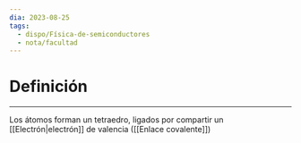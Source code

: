 ```yaml
---
dia: 2023-08-25
tags:
  - dispo/Física-de-semiconductores
  - nota/facultad
---
```

# Definición
---
Los átomos forman un tetraedro, ligados por compartir un [[Electrón|electrón]] de valencia ([[Enlace covalente]])
